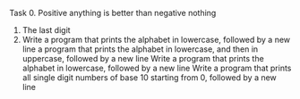 Task 0. Positive anything is better than negative nothing
1. The last digit
2. Write a program that prints the alphabet in lowercase, followed by a new line
 a program that prints the alphabet in lowercase, and then in uppercase, followed by a new line
Write a program that prints the alphabet in lowercase, followed by a new line
Write a program that prints all single digit numbers of base 10 starting from 0, followed by a new line
